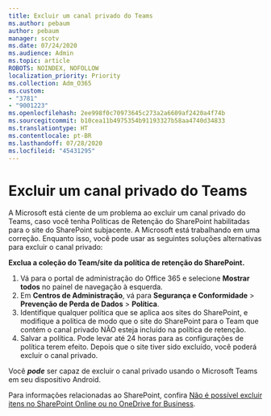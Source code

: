 ```yaml
---
title: Excluir um canal privado do Teams
ms.author: pebaum
author: pebaum
manager: scotv
ms.date: 07/24/2020
ms.audience: Admin
ms.topic: article
ROBOTS: NOINDEX, NOFOLLOW
localization_priority: Priority
ms.collection: Adm_O365
ms.custom:
- "3781"
- "9001223"
ms.openlocfilehash: 2ee998f0c70973645c273a2a6609af2420a4f74b
ms.sourcegitcommit: b10cea11b4975354b91193327b58aa4740d34833
ms.translationtype: HT
ms.contentlocale: pt-BR
ms.lasthandoff: 07/28/2020
ms.locfileid: "45431295"
---
```

# <a name="delete-a-teams-private-channel"></a>Excluir um canal privado do Teams

A Microsoft está ciente de um problema ao excluir um canal privado do Teams, caso você tenha Políticas de Retenção do SharePoint habilitadas para o site do SharePoint subjacente. A Microsoft está trabalhando em uma correção. Enquanto isso, você pode usar as seguintes soluções alternativas para excluir o canal privado:

**Exclua a coleção do Team/site da política de retenção do SharePoint.**

1. Vá para o portal de administração do Office 365 e selecione **Mostrar todos** no painel de navegação à esquerda.
2. Em **Centros de Administração**, vá para **Segurança e Conformidade** > **Prevenção de Perda de Dados** > **Política**.
3. Identifique qualquer política que se aplica aos sites do SharePoint, e modifique a política de modo que o site do SharePoint para o Team que contém o canal privado NÃO esteja incluído na política de retenção.
4. Salvar a política.
    Pode levar até 24 horas para as configurações de política terem efeito.
    Depois que o site tiver sido excluído, você poderá excluir o canal privado.  
    
Você ***pode*** ser capaz de excluir o canal privado usando o Microsoft Teams em seu dispositivo Android. 

Para informações relacionadas ao SharePoint, confira [Não é possível excluir itens no SharePoint Online ou no OneDrive for Business](https://docs.microsoft.com/alchemyinsights/retention-policy-ediscovery-hold).